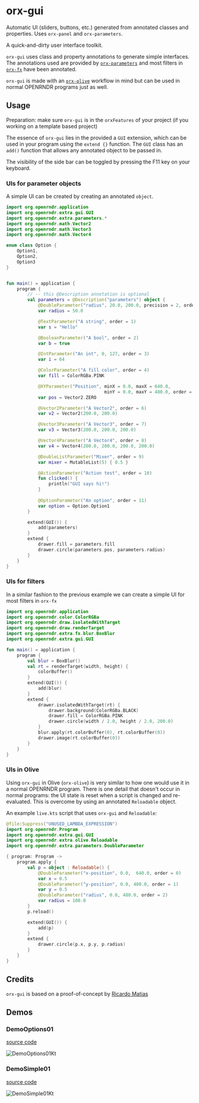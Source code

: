 # orx-gui

Automatic UI (sliders, buttons, etc.) generated from annotated classes and properties. Uses `orx-panel` and `orx-parameters`.

A quick-and-dirty user interface toolkit.

`orx-gui` uses class and property annotations to generate simple interfaces. The annotations used 
are provided by [`orx-parameters`](../orx-parameters/README.md) and most filters in [`orx-fx`](../orx-fx/README.md) have been annotated.

`orx-gui` is made with an [`orx-olive`](../orx-olive/README.md) workflow in mind but can be used in normal OPENRNDR programs
just as well.

## Usage

Preparation: make sure `orx-gui` is in the `orxFeatures` of your project (if you working on a template based project)

The essence of `orx-gui` lies in the provided a `GUI` extension, which can be used in your program using the `extend {}` function. 
The `GUI` class has an `add()` function that allows any annotated object to be passed in.

The visibility of the side bar can be toggled by pressing the F11 key on your keyboard.

### UIs for parameter objects

A simple UI can be created by creating an annotated `object`.

```kotlin
import org.openrndr.application
import org.openrndr.extra.gui.GUI
import org.openrndr.extra.parameters.*
import org.openrndr.math.Vector2
import org.openrndr.math.Vector3
import org.openrndr.math.Vector4

enum class Option {
    Option1,
    Option2,
    Option3
}


fun main() = application {
    program {
        // -- this @Description annotation is optional
        val parameters = @Description("parameters") object {
            @DoubleParameter("radius", 20.0, 200.0, precision = 2, order = 0)
            var radius = 50.0

            @TextParameter("A string", order = 1)
            var s = "Hello"

            @BooleanParameter("A bool", order = 2)
            var b = true

            @IntParameter("An int", 0, 127, order = 3)
            var i = 64

            @ColorParameter("A fill color", order = 4)
            var fill = ColorRGBa.PINK

            @XYParameter("Position", minX = 0.0, maxX = 640.0,
                                     minY = 0.0, maxY = 480.0, order = 5)
            var pos = Vector2.ZERO 

            @Vector2Parameter("A Vector2", order = 6)
            var v2 = Vector2(200.0, 200.0)

            @Vector3Parameter("A Vector3", order = 7)
            var v3 = Vector3(200.0, 200.0, 200.0)

            @Vector4Parameter("A Vector4", order = 8)
            var v4 = Vector4(200.0, 200.0, 200.0, 200.0)

            @DoubleListParameter("Mixer", order = 9)
            var mixer = MutableList(5) { 0.5 }

            @ActionParameter("Action test", order = 10)
            fun clicked() {
                println("GUI says hi!")
            }
            
            @OptionParameter("An option", order = 11)
            var option = Option.Option1
        }

        extend(GUI()) {
            add(parameters)
        }
        extend {
            drawer.fill = parameters.fill
            drawer.circle(parameters.pos, parameters.radius)
        }
    }
}
```

### UIs for filters

In a similar fashion to the previous example we can create a simple UI for most filters in `orx-fx`

```kotlin
import org.openrndr.application
import org.openrndr.color.ColorRGBa
import org.openrndr.draw.isolatedWithTarget
import org.openrndr.draw.renderTarget
import org.openrndr.extra.fx.blur.BoxBlur
import org.openrndr.extra.gui.GUI

fun main() = application {
    program {
        val blur = BoxBlur()
        val rt = renderTarget(width, height) {
            colorBuffer()
        }
        extend(GUI()) {
            add(blur)
        }
        extend {
            drawer.isolatedWithTarget(rt) {
                drawer.background(ColorRGBa.BLACK)
                drawer.fill = ColorRGBa.PINK
                drawer.circle(width / 2.0, height / 2.0, 200.0)
            }
            blur.apply(rt.colorBuffer(0), rt.colorBuffer(0))
            drawer.image(rt.colorBuffer(0))
        }
    }
}
```

### UIs in Olive

Using `orx-gui` in Olive (`orx-olive`) is very similar to how one would use it in a normal OPENRNDR program. There is
one detail that doesn't occur in normal programs: the UI state is reset when a
script is changed and re-evaluated. This is overcome by using an annotated `Reloadable` object.

An example `live.kts` script that uses `orx-gui` and `Reloadable`:
```kotlin
@file:Suppress("UNUSED_LAMBDA_EXPRESSION")
import org.openrndr.Program
import org.openrndr.extra.gui.GUI
import org.openrndr.extra.olive.Reloadable
import org.openrndr.extra.parameters.DoubleParameter

{ program: Program ->
    program.apply {
        val p = object : Reloadable() {
            @DoubleParameter("x-position", 0.0,  640.0, order = 0)
            var x = 0.5
            @DoubleParameter("y-position", 0.0, 480.0, order = 1)
            var y = 0.5
            @DoubleParameter("radius", 0.0, 480.0, order = 2)
            var radius = 100.0
        }
        p.reload()

        extend(GUI()) {
            add(p)
        }
        extend {
            drawer.circle(p.x, p.y, p.radius)
        }
    }
}
```

## Credits

`orx-gui` is based on a proof-of-concept by [Ricardo Matias](https://github.com/ricardomatias/)
<!-- __demos__ >
# Demos
[DemoOptions01Kt](src/demo/kotlin/DemoOptions01Kt.kt
![DemoOptions01Kt](https://github.com/openrndr/orx/blob/media/orx-gui/images/DemoOptions01Kt.png
[DemoSimple01Kt](src/demo/kotlin/DemoSimple01Kt.kt
![DemoSimple01Kt](https://github.com/openrndr/orx/blob/media/orx-gui/images/DemoSimple01Kt.png
<!-- __demos__ -->
## Demos
### DemoOptions01
[source code](src/demo/kotlin/DemoOptions01.kt)

![DemoOptions01Kt](https://raw.githubusercontent.com/openrndr/orx/media/orx-gui/images/DemoOptions01Kt.png)

### DemoSimple01
[source code](src/demo/kotlin/DemoSimple01.kt)

![DemoSimple01Kt](https://raw.githubusercontent.com/openrndr/orx/media/orx-gui/images/DemoSimple01Kt.png)
